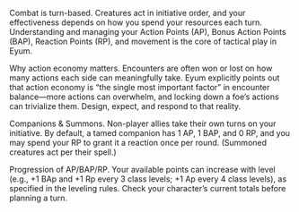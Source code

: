 Combat is turn-based. Creatures act in initiative order, and your effectiveness depends on how you spend your resources each turn. Understanding and managing your Action Points (AP), Bonus Action Points (BAP), Reaction Points (RP), and movement is the core of tactical play in Eyum. 

Why action economy matters. Encounters are often won or lost on how many actions each side can meaningfully take. Eyum explicitly points out that action economy is “the single most important factor” in encounter balance—more actions can overwhelm, and locking down a foe’s actions can trivialize them. Design, expect, and respond to that reality. 

Companions & Summons. Non-player allies take their own turns on your initiative. By default, a tamed companion has 1 AP, 1 BAP, and 0 RP, and you may spend your RP to grant it a reaction once per round. (Summoned creatures act per their spell.) 

Progression of AP/BAP/RP. Your available points can increase with level (e.g., +1 BAp and +1 Rp every 3 class levels; +1 Ap every 4 class levels), as specified in the leveling rules. Check your character’s current totals before planning a turn.